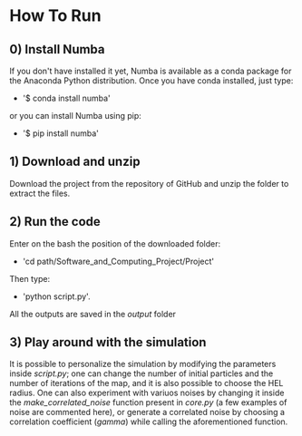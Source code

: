# How To Run
## 0) Install Numba
If you don't have installed it yet, Numba is available as a conda package for the Anaconda Python distribution. Once you have conda installed, just type:

- '$ conda install numba'

or you can install Numba using pip:

- '$ pip install numba'

## 1) Download and unzip

Download the project from the repository of GitHub and unzip the folder to extract the files.

## 2) Run the code

Enter on the bash the position of the downloaded folder:

- 'cd path/Software_and_Computing_Project/Project'

Then type:

- 'python script.py'.

All the outputs are saved in the *output* folder


## 3) Play around with the simulation

It is possible to personalize the simulation by modifying the parameters inside *script.py*; one can change the number of initial particles and the number of iterations of the map, and it is also possible to choose the HEL radius. One can also experiment with variuos noises by changing it inside the *make_correlated_noise* function present in *core.py* (a few examples of noise are commented here), or generate a correlated noise by choosing a correlation coefficient (*gamma*) while calling the aforementioned function.
